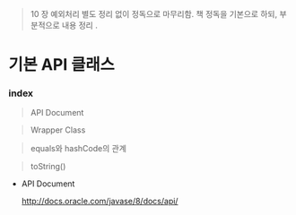 > 10 장 예외처리 별도 정리 없이 정독으로 마무리함.
> 책 정독을 기본으로 하되, 부분적으로 내용 정리 .
# 기본 API 클래스



### index


> API Document 


> Wrapper Class


> equals와 hashCode의 관계


> toString()


>  

+ API Document 

	http://docs.oracle.com/javase/8/docs/api/
	
	


